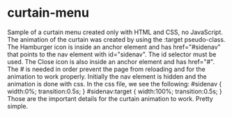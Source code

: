 # curtain-menu
Sample of a curtain menu created only with HTML and CSS, no JavaScript.
The animation of the curtain was created by using the :target pseudo-class. 
The Hamburger icon is inside an anchor element and has href="#sidenav" that points to the nav element with id="sidenav". The id selector must be used.
The Close icon is also inside an anchor element and has href="#". The # is needed in order prevent the page from reloading and for the animation to work properly.
Initially the nav element is hidden and the animation is done with css.
In the css file, we see the following:
#sidenav { width:0%; transition:0.5s; }
#sidenav:target { width:100%; transition:0.5s; }
Those are the important details for the curtain animation to work. Pretty simple.
